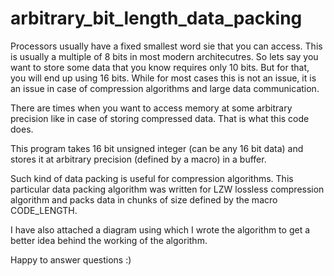 # arbitrary_bit_length_data_packing

Processors usually have a fixed smallest word sie that you can access. This is usually a multiple
of 8 bits in most modern architecutres. So lets say you want to store some data that you know 
requires only 10 bits. But for that, you will end up using 16 bits. While for most cases this
is not an issue, it is an issue in case of compression algorithms and large data communication.

There are times when you want to access memory at some arbitrary precision like in case of storing
compressed data. That is what this code does.

This program takes 16 bit unsigned integer (can be any 16 bit data) and stores it at arbitrary precision
(defined by a macro) in a buffer. 

Such kind of data packing is useful for compression algorithms. This particular data packing
algorithm was written for LZW lossless compression algorithm and packs data in chunks of size
defined by the macro CODE_LENGTH.

I have also attached a diagram using which I wrote the algorithm to get a better idea behind the working of the algorithm.

Happy to answer questions :)
